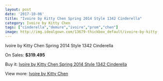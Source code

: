 ```yaml
---
layout: post
date: '2017-10-06'
title: "Ivoire by Kitty Chen Spring 2014 Style 1342 Cinderella"
category: Ivoire by Kitty Chen
tags: ["cinderella","demure","ivoire","prom","chen"]
image: http://img.idealgown.com/13679-thickbox_default/ivoire-by-kitty-chen-spring-2014-style-1342-cinderella.jpg
---
```

Ivoire by Kitty Chen Spring 2014 Style 1342 Cinderella

On Sales: **$319.495**
<a href="https://www.idealgown.com/en/ivoire-by-kitty-chen/5494-ivoire-by-kitty-chen-spring-2014-style-1342-cinderella.html"><amp-img layout="responsive" width="600" height="600" src="//img.idealgown.com/13679-thickbox_default/ivoire-by-kitty-chen-spring-2014-style-1342-cinderella.jpg" alt="Ivoire by Kitty Chen Spring 2014 Style 1342 Cinderella 0" /></a>
<a href="https://www.idealgown.com/en/ivoire-by-kitty-chen/5494-ivoire-by-kitty-chen-spring-2014-style-1342-cinderella.html"><amp-img layout="responsive" width="600" height="600" src="//img.idealgown.com/13680-thickbox_default/ivoire-by-kitty-chen-spring-2014-style-1342-cinderella.jpg" alt="Ivoire by Kitty Chen Spring 2014 Style 1342 Cinderella 1" /></a>

Buy it: [Ivoire by Kitty Chen Spring 2014 Style 1342 Cinderella](https://www.idealgown.com/en/ivoire-by-kitty-chen/5494-ivoire-by-kitty-chen-spring-2014-style-1342-cinderella.html "Ivoire by Kitty Chen Spring 2014 Style 1342 Cinderella")

View more: [Ivoire by Kitty Chen](https://www.idealgown.com/en/80-ivoire-by-kitty-chen "Ivoire by Kitty Chen")